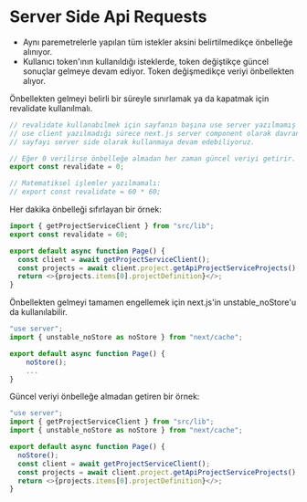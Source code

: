 # Server Side Api Requests

- Aynı paremetrelerle yapılan tüm istekler aksini belirtilmedikçe önbelleğe alınıyor.
- Kullanıcı token'ının kullanıldığı isteklerde, token değiştikçe güncel sonuçlar gelmeye devam ediyor. Token değişmedikçe veriyi önbellekten alıyor.



Önbellekten gelmeyi belirli bir süreyle sınırlamak ya da kapatmak için revalidate kullanılmalı.
```ts
// revalidate kullanabilmek için sayfanın başına use server yazılmamış olması gerekiyor.
// use client yazılmadığı sürece next.js server component olarak davrandığı için bu bir sorun teşkil etmiyor.
// sayfayı server side olarak kullanmaya devam edebiliyoruz.

// Eğer 0 verilirse önbelleğe almadan her zaman güncel veriyi getirir.
export const revalidate = 0; 

// Matematiksel işlemler yazılmamalı:
// export const revalidate = 60 * 60;

```


Her dakika önbelleği sıfırlayan bir örnek:
```ts
import { getProjectServiceClient } from "src/lib";
export const revalidate = 60; 

export default async function Page() {
  const client = await getProjectServiceClient();
  const projects = await client.project.getApiProjectServiceProjects();
  return <>{projects.items[0].projectDefinition}</>;
}
```

Önbellekten gelmeyi tamamen engellemek için next.js'in unstable_noStore'u da kullanılabilir.

```ts
"use server";
import { unstable_noStore as noStore } from "next/cache";

export default async function Page() {
    noStore();
    ...
}
```

Güncel veriyi önbelleğe almadan getiren bir örnek:

```ts
"use server";
import { getProjectServiceClient } from "src/lib";
import { unstable_noStore as noStore } from "next/cache";

export default async function Page() {
  noStore();
  const client = await getProjectServiceClient();
  const projects = await client.project.getApiProjectServiceProjects();
  return <>{projects.items[0].projectDefinition}</>;
}
```
